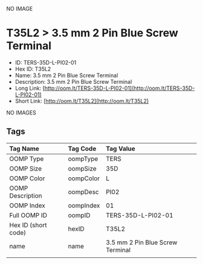


  
NO IMAGE  
# T35L2 > 3.5 mm 2 Pin Blue Screw Terminal

- ID: TERS-35D-L-PI02-01
- Hex ID: T35L2
- Name: 3.5 mm 2 Pin Blue Screw Terminal
- Description: 3.5 mm 2 Pin Blue Screw Terminal
- Long Link: [http://oom.lt/TERS-35D-L-PI02-01](http://oom.lt/TERS-35D-L-PI02-01)
- Short Link: [http://oom.lt/T35L2](http://oom.lt/T35L2)
  
NO IMAGES  
## Tags
  

|Tag Name|Tag Code|Tag Value|
| :--- | :--- | :--- |
|OOMP Type|oompType|TERS|
|OOMP Size|oompSize|35D|
|OOMP Color|oompColor|L|
|OOMP Description|oompDesc|PI02|
|OOMP Index|oompIndex|01|
|Full OOMP ID|oompID|TERS-35D-L-PI02-01|
|Hex ID (short code)|hexID|T35L2|
|name|name|3.5 mm 2 Pin Blue Screw Terminal|
||||
